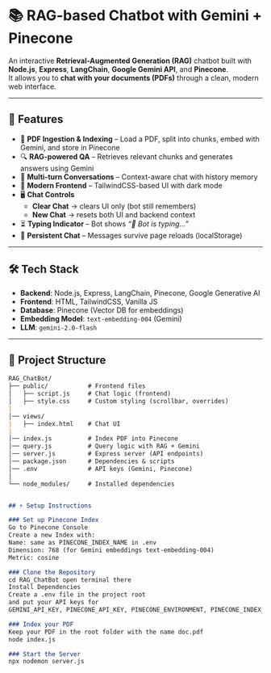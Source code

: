 # 📚 RAG-based Chatbot with Gemini + Pinecone  

An interactive **Retrieval-Augmented Generation (RAG)** chatbot built with **Node.js**, **Express**, **LangChain**, **Google Gemini API**, and **Pinecone**.  
It allows you to **chat with your documents (PDFs)** through a clean, modern web interface.  

---

## 🚀 Features  

- 📄 **PDF Ingestion & Indexing** – Load a PDF, split into chunks, embed with Gemini, and store in Pinecone  
- 🔍 **RAG-powered QA** – Retrieves relevant chunks and generates answers using Gemini  
- 💬 **Multi-turn Conversations** – Context-aware chat with history memory  
- 🎨 **Modern Frontend** – TailwindCSS-based UI with dark mode  
- 🖥️ **Chat Controls**  
  - **Clear Chat** → clears UI only (bot still remembers)  
  - **New Chat** → resets both UI and backend context  
- ⏳ **Typing Indicator** – Bot shows *“🤖 Bot is typing...”*  
- 💾 **Persistent Chat** – Messages survive page reloads (localStorage)  

---

## 🛠️ Tech Stack  

- **Backend**: Node.js, Express, LangChain, Pinecone, Google Generative AI  
- **Frontend**: HTML, TailwindCSS, Vanilla JS  
- **Database**: Pinecone (Vector DB for embeddings)  
- **Embedding Model**: `text-embedding-004` (Gemini)  
- **LLM**: `gemini-2.0-flash`  

---

## 📂 Project Structure  

```markdown
RAG_ChatBot/
├── public/           # Frontend files
│   ├── script.js     # Chat logic (frontend)
│   ├── style.css     # Custom styling (scrollbar, overrides)
|
│── views/ 
|   ├── index.html    # Chat UI
|
│── index.js          # Index PDF into Pinecone
│── query.js          # Query logic with RAG + Gemini
│── server.js         # Express server (API endpoints)
│── package.json      # Dependencies & scripts
│── .env              # API keys (Gemini, Pinecone)
│
└── node_modules/     # Installed dependencies


## ⚡ Setup Instructions

### Set up Pinecone Index
Go to Pinecone Console
Create a new Index with:
Name: same as PINECONE_INDEX_NAME in .env
Dimension: 768 (for Gemini embeddings text-embedding-004)
Metric: cosine

### Clone the Repository  
cd RAG_ChatBot open terminal there
Install Dependencies
Create a .env file in the project root
and put your API keys for
GEMINI_API_KEY, PINECONE_API_KEY, PINECONE_ENVIRONMENT, PINECONE_INDEX_NAME

### Index your PDF
Keep your PDF in the root folder with the name doc.pdf
node index.js

### Start the Server
npx nodemon server.js

